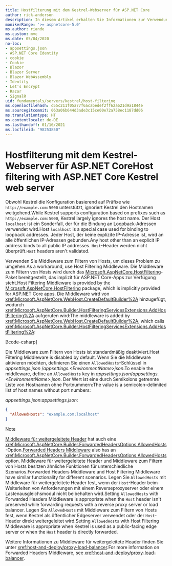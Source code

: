 ```yaml
---
title: Hostfilterung mit dem Kestrel-Webserver für ASP.NET Core
author: rick-anderson
description: In diesem Artikel erhalten Sie Informationen zur Verwendung der Hostfilterung mit Kestrel, dem plattformübergreifenden Webserver für ASP.NET Core.
monikerRange: '>= aspnetcore-5.0'
ms.author: riande
ms.custom: mvc
ms.date: 05/04/2020
no-loc:
- appsettings.json
- ASP.NET Core Identity
- cookie
- Cookie
- Blazor
- Blazor Server
- Blazor WebAssembly
- Identity
- Let's Encrypt
- Razor
- SignalR
uid: fundamentals/servers/kestrel/host-filtering
ms.openlocfilehash: d55c211f05a77f6acabedef2ff62a621d9a1844e
ms.sourcegitcommit: 063a06b644d3ade3c15ce00e72a758ec1187dd06
ms.translationtype: HT
ms.contentlocale: de-DE
ms.lasthandoff: 01/16/2021
ms.locfileid: "98253850"
---
```

# <a name="host-filtering-with-aspnet-core-kestrel-web-server"></a><span data-ttu-id="33199-103">Hostfilterung mit dem Kestrel-Webserver für ASP.NET Core</span><span class="sxs-lookup"><span data-stu-id="33199-103">Host filtering with ASP.NET Core Kestrel web server</span></span>

<span data-ttu-id="33199-104">Obwohl Kestrel die Konfiguration basierend auf Präfixe wie `http://example.com:5000` unterstützt, ignoriert Kestrel den Hostnamen weitgehend.</span><span class="sxs-lookup"><span data-stu-id="33199-104">While Kestrel supports configuration based on prefixes such as `http://example.com:5000`, Kestrel largely ignores the host name.</span></span> <span data-ttu-id="33199-105">Der Host `localhost` ist ein Sonderfall, der für die Bindung an Loopback-Adressen verwendet wird.</span><span class="sxs-lookup"><span data-stu-id="33199-105">Host `localhost` is a special case used for binding to loopback addresses.</span></span> <span data-ttu-id="33199-106">Jeder Host, der keine explizite IP-Adresse ist, wird an alle öffentlichen IP-Adressen gebunden.</span><span class="sxs-lookup"><span data-stu-id="33199-106">Any host other than an explicit IP address binds to all public IP addresses.</span></span> <span data-ttu-id="33199-107">`Host`-Header werden nicht überprüft.</span><span class="sxs-lookup"><span data-stu-id="33199-107">`Host` headers aren't validated.</span></span>

<span data-ttu-id="33199-108">Verwenden Sie Middleware zum Filtern von Hosts, um dieses Problem zu umgehen.</span><span class="sxs-lookup"><span data-stu-id="33199-108">As a workaround, use Host Filtering Middleware.</span></span> <span data-ttu-id="33199-109">Die Middleware zum Filtern von Hosts wird durch das [Microsoft.AspNetCore.HostFiltering](https://www.nuget.org/packages/Microsoft.AspNetCore.HostFiltering)-Paket bereitgestellt, das implizit für ASP.NET Core-Apps zur Verfügung steht.</span><span class="sxs-lookup"><span data-stu-id="33199-109">Host Filtering Middleware is provided by the [Microsoft.AspNetCore.HostFiltering](https://www.nuget.org/packages/Microsoft.AspNetCore.HostFiltering) package, which is implicitly provided for ASP.NET Core apps.</span></span> <span data-ttu-id="33199-110">Die Middleware wird von <xref:Microsoft.AspNetCore.WebHost.CreateDefaultBuilder%2A> hinzugefügt, wodurch <xref:Microsoft.AspNetCore.Builder.HostFilteringServicesExtensions.AddHostFiltering%2A> aufgerufen wird:</span><span class="sxs-lookup"><span data-stu-id="33199-110">The middleware is added by <xref:Microsoft.AspNetCore.WebHost.CreateDefaultBuilder%2A>, which calls <xref:Microsoft.AspNetCore.Builder.HostFilteringServicesExtensions.AddHostFiltering%2A>:</span></span>

[!code-csharp[](samples-snapshot/2.x/KestrelSample/Program.cs?name=snippet_Program&highlight=9)]

<span data-ttu-id="33199-111">Die Middleware zum Filtern von Hosts ist standardmäßig deaktiviert.</span><span class="sxs-lookup"><span data-stu-id="33199-111">Host Filtering Middleware is disabled by default.</span></span> <span data-ttu-id="33199-112">Wenn Sie die Middleware aktivieren möchten, definieren Sie einen `AllowedHosts`-Schlüssel in *appsettings.json* /*appsettings.\<EnvironmentName>json*.</span><span class="sxs-lookup"><span data-stu-id="33199-112">To enable the middleware, define an `AllowedHosts` key in *appsettings.json*/*appsettings.\<EnvironmentName>.json*.</span></span> <span data-ttu-id="33199-113">Der Wert ist eine durch Semikolons getrennte Liste von Hostnamen ohne Portnummern:</span><span class="sxs-lookup"><span data-stu-id="33199-113">The value is a semicolon-delimited list of host names without port numbers:</span></span>

<span data-ttu-id="33199-114">*appsettings.json*:</span><span class="sxs-lookup"><span data-stu-id="33199-114">*appsettings.json*:</span></span>

```json
{
  "AllowedHosts": "example.com;localhost"
}
```

> [!NOTE]
> <span data-ttu-id="33199-115">[Middleware für weitergeleitete Header](xref:host-and-deploy/proxy-load-balancer) hat auch eine <xref:Microsoft.AspNetCore.Builder.ForwardedHeadersOptions.AllowedHosts>-Option.</span><span class="sxs-lookup"><span data-stu-id="33199-115">[Forwarded Headers Middleware](xref:host-and-deploy/proxy-load-balancer) also has an <xref:Microsoft.AspNetCore.Builder.ForwardedHeadersOptions.AllowedHosts> option.</span></span> <span data-ttu-id="33199-116">Middleware für weitergeleitete Header und Middleware zum Filtern von Hosts besitzen ähnliche Funktionen für unterschiedliche Szenarios.</span><span class="sxs-lookup"><span data-stu-id="33199-116">Forwarded Headers Middleware and Host Filtering Middleware have similar functionality for different scenarios.</span></span> <span data-ttu-id="33199-117">Legen Sie `AllowedHosts` mit Middleware für weitergeleitete Header fest, wenn der `Host`-Header beim Weiterleiten von Anforderungen mit einem Reverseproxyserver oder einem Lastenausgleichsmodul nicht beibehalten wird.</span><span class="sxs-lookup"><span data-stu-id="33199-117">Setting `AllowedHosts` with Forwarded Headers Middleware is appropriate when the `Host` header isn't preserved while forwarding requests with a reverse proxy server or load balancer.</span></span> <span data-ttu-id="33199-118">Legen Sie `AllowedHosts` mit Middleware zum Filtern von Hosts fest, wenn Kestrel als öffentlicher Edgeserver verwendet oder der `Host`-Header direkt weitergeleitet wird.</span><span class="sxs-lookup"><span data-stu-id="33199-118">Setting `AllowedHosts` with Host Filtering Middleware is appropriate when Kestrel is used as a public-facing edge server or when the `Host` header is directly forwarded.</span></span>
>
> <span data-ttu-id="33199-119">Weitere Informationen zu Middleware für weitergeleitete Header finden Sie unter <xref:host-and-deploy/proxy-load-balancer>.</span><span class="sxs-lookup"><span data-stu-id="33199-119">For more information on Forwarded Headers Middleware, see <xref:host-and-deploy/proxy-load-balancer>.</span></span>
